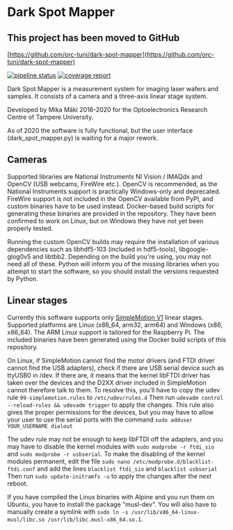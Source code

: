 # Dark Spot Mapper

## This project has been moved to GitHub
[https://github.com/orc-tuni/dark-spot-mapper](https://github.com/orc-tuni/dark-spot-mapper)

[![pipeline status](https://gitlab.com/AgenttiX/vxl-dark-spot-mapper/badges/master/pipeline.svg)](https://gitlab.com/AgenttiX/vxl-dark-spot-mapper/commits/master)
[![coverage report](https://gitlab.com/AgenttiX/vxl-dark-spot-mapper/badges/master/coverage.svg)](https://gitlab.com/AgenttiX/vxl-dark-spot-mapper/commits/master)

Dark Spot Mapper is a measurement system for imaging laser wafers and samples.
It consists of a camera and a three-axis linear stage system.

Developed by Mika Mäki 2016-2020 for the Optoelectronics Research Centre of Tampere University.

As of 2020 the software is fully functional, but the user interface (dark_spot_mapper.py) is waiting for a major rework.

## Cameras
Supported libraries are National Instruments NI Vision / IMAQdx and OpenCV (USB webcams, FireWire etc.).
OpenCV is recommended, as the National Instruments support is practically Windows-only and deprecated.
FireWire support is not included in the OpenCV available from PyPI, and custom binaries have to be used instead.
Docker-based build scripts for generating these binaries are provided in the repository.
They have been confirmed to work on Linux, but on Windows they have not yet been properly tested.

Running the custom OpenCV builds may require the installation of various dependencies such as
libhdf5-103 (included in hdf5-tools), libgoogle-glog0v5 and libtbb2.
Depending on the build you're using, you may not need all of these.
Python will inform you of the missing libraries when you attempt to start the software, so you should
install the versions requested by Python.

## Linear stages
Currently this software supports only [SimpleMotion V1](https://granitedevices.com/wiki/SimpleMotion_library_versions) linear stages.
Supported platforms are Linux (x86_64, arm32, arm64) and Windows (x86, x86_64).
The ARM Linux support is tailored for the Raspberry Pi.
The included binaries have been generated using the Docker build scripts of this repository.

On Linux, if SimpleMotion cannot find the motor drivers (and FTDI driver cannot find the USB adapters),
check if there are USB serial device such as ttyUSB0 in /dev. If there are, it means that
the kernel libFTDI driver has taken over the devices and the D2XX driver included in SimpleMotion
cannot therefore talk to them. To resolve this, you'll have to copy the udev rule
`99-simplemotion.rules` to `/etc/udev/rules.d`
Then run
`udevadm control --reload-rules && udevadm trigger`
to apply the changes.
This rule also gives the proper permissions for the devices, but you may have to allow your user to use the serial
ports with the command
`sudo adduser YOUR_USERNAME dialout`

The udev rule may not be enough to keep libFTDI off the adapters, and you may have to disable the kernel modules with
`sudo modprobe -r ftdi_sio` and
`sudo modprobe -r usbserial`.
To make the disabling of the kernel modules permanent, edit the file
`sudo nano /etc/modprobe.d/blacklist-ftdi.conf`
and add the lines
`blacklist ftdi_sio` and
`blacklist usbserial`
Then run
`sudo update-initramfs -u`
to apply the changes after the next reboot.

If you have compiled the Linux binaries with Alpine and you run them on Ubuntu,
you have to install the package "musl-dev".
You will also have to manually create a symlink with
`sudo ln -s /usr/lib/x86_64-linux-musl/libc.so /usr/lib/libc.musl-x86_64.so.1`.
